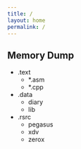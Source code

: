 ```yaml
---
title: /
layout: home
permalink: /
---
```


## Memory Dump

+ .text  
	- *.asm  
	- *.cpp  
+ .data  
	- diary  
	- lib  
+ .rsrc  
	- pegasus  
	- xdv  
	- zerox  
	
	
